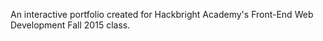 An interactive portfolio created for Hackbright Academy's Front-End Web Development Fall 2015 class.
